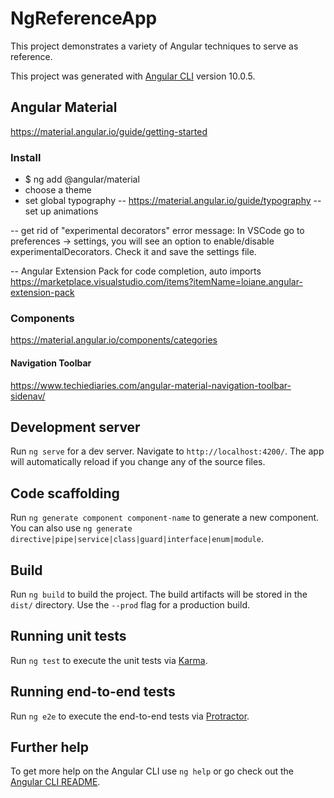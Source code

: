 # NgReferenceApp

This project demonstrates a variety of Angular techniques to serve as reference.

This project was generated with [Angular CLI](https://github.com/angular/angular-cli) version 10.0.5.

## Angular Material
https://material.angular.io/guide/getting-started

### Install
- $ ng add @angular/material
- choose a theme
- set global typography
-- https://material.angular.io/guide/typography
-- set up animations

-- get rid of "experimental decorators" error message:
In VSCode go to preferences -> settings, you will see an option to enable/disable experimentalDecorators. Check it and save the settings file.

-- Angular Extension Pack for code completion, auto imports
https://marketplace.visualstudio.com/items?itemName=loiane.angular-extension-pack

### Components
https://material.angular.io/components/categories

#### Navigation Toolbar
https://www.techiediaries.com/angular-material-navigation-toolbar-sidenav/



## Development server

Run `ng serve` for a dev server. Navigate to `http://localhost:4200/`. The app will automatically reload if you change any of the source files.

## Code scaffolding

Run `ng generate component component-name` to generate a new component. You can also use `ng generate directive|pipe|service|class|guard|interface|enum|module`.

## Build

Run `ng build` to build the project. The build artifacts will be stored in the `dist/` directory. Use the `--prod` flag for a production build.

## Running unit tests

Run `ng test` to execute the unit tests via [Karma](https://karma-runner.github.io).

## Running end-to-end tests

Run `ng e2e` to execute the end-to-end tests via [Protractor](http://www.protractortest.org/).

## Further help

To get more help on the Angular CLI use `ng help` or go check out the [Angular CLI README](https://github.com/angular/angular-cli/blob/master/README.md).
